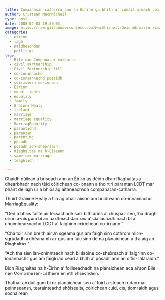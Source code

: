 ```yaml
---
title: Companasan-catharra ann an Èirinn gu bhith a’ cumail a-mach còirichean airson pàrantan LCDT
author: Crìstean MacMhìcheil
type: post
date: 2008-04-03 19:59:03
image: https://raw.githubusercontent.com/MacMhicheil/GeidhUK/master/images/2008-04-03-companasan-catharra-ann-an-eirinn-gu-bhith-a-cumail-a-mach-coirichean-airson-parantan-lcdt.jpg
categories:
  - eirinn
  - lagh
  - naidheachdan
  - poilitigs
tags:
  - Bile nan Companasan-catharra
  - civil partnership
  - Civil Partnership Bill
  - co-ionannachd
  - co-ionnannachd pòsaidh
  - còirichean co-ionann
  - Èirinn
  - equal rights
  - equality
  - family
  - Grainne Healy
  - Ireland
  - marriage
  - marriage equality
  - MarriagEquality
  - pàrantachd
  - pàrantan
  - parenting
  - pòsadh
  - pòsadh aon-sheòrsach
  - Riaghaltas na h-Èireann
  - same-sex marriage
  - teaghlach

---
```

Chaidh dùilean a briseadh ann an Èirinn as dèidh dhan Riaghaltas a dhearbhadh nach tèid còirichean co-ionann a thoirt ri pàrantan LCDT mar phàirt de lagh ùr a bhios ag aithneachadh companasan-catharra.

<!--more-->

Thuirt Grainne Healy a tha ag obair airson am buidheann co-ionannachd MarriagEquality:

&#8220;Ged a bhios fàilte air leasachadh sam bith anns a&#8217; chuspair seo, tha dragh oirnn a-nis gum bi an naidheachdan seo a&#8217; ciallachadh nach bi a&#8217; choimhearsnachd LCDT a&#8217; faighinn còirichean co-ionann.&#8221;

&#8220;Cha toir sinn breith air an sgeama gus am faigh sinn cothrom mion-sgrùdadh a dhèanamh air gus am faic sinn dè na planaichean a tha aig an Riaghaltas.&#8221;

&#8220;Ach tha sinn làn-chinnteach nach bi daoine co-sheòrsach a&#8217; faighinn co-ionannachd gus am faigh iad cead a bhith a&#8217; pòsadh ann an oifis-chlàraidh.&#8221;

Bidh Riaghaltas na h-Èirinn a&#8217; foillseachadh na planaichean aca airson Bile nan Companasan-catharra an ath sheachdain.

Thathar an dùil gum bi na planaichean seo a&#8217; toirt a-steach rudan mar peinnseanan, tèarainteachd shòisealta, còirichean cuid, cìs, tiomnaidh agus sochairean.
